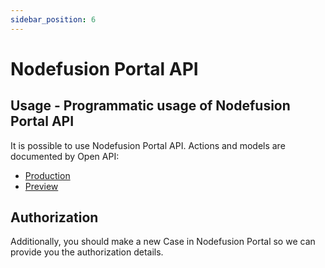```yaml
---
sidebar_position: 6
---
```


# Nodefusion Portal API

## Usage - Programmatic usage of Nodefusion Portal API

It is possible to use Nodefusion Portal API.
Actions and models are documented by Open API:

- [Production](https://app-nodefusionportal-webapi.azurewebsites.net/api/swagger.json)
- [Preview](https://app-nodefusionportal-webapi-preview.azurewebsites.net/api/swagger.json)

## Authorization

Additionally, you should make a new Case in Nodefusion Portal so we can provide you the authorization details.
